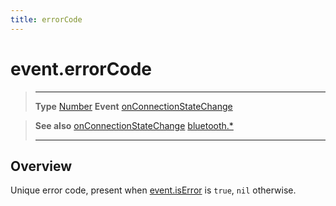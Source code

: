 ```yaml
---
title: errorCode
---
```

# event.errorCode

> --------------------- ------------------------------------------------------------------------------------------
> __Type__              [Number](https://docs.coronalabs.com/api/type/Number.html)
> __Event__             [onConnectionStateChange](/plugin/bluetooth/type/Gatt/event/onConnectionStateChange/)


> __See also__          [onConnectionStateChange](/plugin/bluetooth/type/Gatt/event/onConnectionStateChange/)
>						[bluetooth.*](/plugin/bluetooth/)
> --------------------- ------------------------------------------------------------------------------------------

## Overview

Unique error code, present when [event.isError](/plugin/bluetooth/type/Gatt/event/onConnectionStateChange/isError) is `true`, `nil` otherwise.